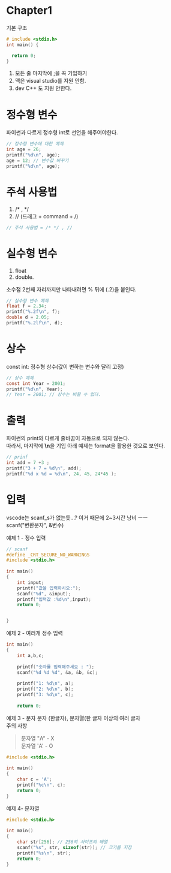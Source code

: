 # Chapter1
기본 구조
```c
# include <stdio.h>
int main() {

  return 0;
}

```
1. 모든 줄 마지막에 ;을 꼭 기입하기  
2. 맥은 visual studio를 지원 안함. 
3. dev C++ 도 지원 안한다.
# 정수형 변수

파이썬과 다르게 정수형 int로 선언을 해주어야한다.
```c
// 정수형 변수에 대한 예제
int age = 26;
printf("%d\n", age);
age = 12; // 변수값 바꾸기
printf("%d\n", age);
```
# 주석 사용법
1. /* , */
1. // (드래그 + command + /)
```c
// 주석 사용법 = /* */ , //
```
# 실수형 변수 
1. float 
1. double. 

소수점 2번째 자리까지만 나타내려면 % 뒤에 (.2)을 붙인다.
```c
// 실수형 변수 예제
float f = 2.34;
printf("%.2f\n", f);
double d = 2.05;
printf("%.2lf\n", d);
```
# 상수
const int: 정수형 상수(값이 변하는 변수와 달리 고정)
```c
// 상수 예제
const int Year = 2001;
printf("%d\n", Year);
// Year = 2001; // 상수는 바꿀 수 없다.
```
# 출력
파이썬의 print와 다르게 줄바꿈이 자동으로 되지 않는다.  
따라서, 마지막에 **\n**을 기입
아래 예제는 format을 활용한 것으로 보인다.
```c
// prinf 
int add = 7 +3 ;
printf("3 + 7 = %d\n", add);
printf("%d x %d = %d\n", 24, 45, 24*45 );
```
# 입력
vscode는 scanf_s가 없는듯...? 이거 때문에 2~3시간 낭비 ㅡㅡ  
scanf("변환문자", &변수)

예제 1 - 정수 입력
```c
// scanf
#define _CRT_SECURE_NO_WARNINGS 
#include <stdio.h>
 
int main()
{
    int input;
    printf("값을 입력하시오:");
    scanf("%d", &input);
    printf("입력값 :%d\n",input);
    return 0;


}
```
예제 2 - 여러개 정수 입력
``` C
int main()
{
    int a,b,c;
 
    printf("숫자를 입력해주세요 : ");
    scanf("%d %d %d", &a, &b, &c);
 
    printf("1: %d\n", a);
    printf("2: %d\n", b);
    printf("3: %d\n", c);
 
    return 0;
```
예제 3 - 문자
문자 (한글자), 문자열(한 글자 이상의 여러 글자  
주의 사항  
> 문자열 "A" - X  
> 문자열 'A' - O
```c
#include <stdio.h>
 
int main()
{
    char c = 'A';
    printf("%c\n", c);
    return 0;
}
```
예제 4- 문자열
``` c
#include <stdio.h>
 
int main()
{
    char str[256]; // 256의 사이즈의 배열
    scanf("%s", str, sizeof(str)); // 크기를 지정
    printf("%s\n", str);
    return 0;
}
```
